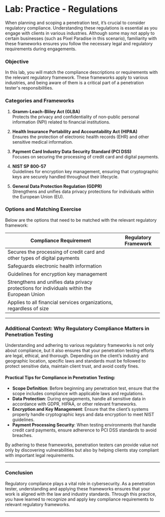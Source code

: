 # Lab: Practice - Regulations

When planning and scoping a penetration test, it’s crucial to consider regulatory compliance. Understanding these regulations is essential as you engage with clients in various industries. Although some may not apply to certain businesses (such as Pixel Paradise in this scenario), familiarity with these frameworks ensures you follow the necessary legal and regulatory requirements during engagements.

### Objective

In this lab, you will match the compliance descriptions or requirements with the relevant regulatory framework. These frameworks apply to various industries, and being aware of them is a critical part of a penetration tester's responsibilities.

### Categories and Frameworks

1. **Gramm-Leach-Bliley Act (GLBA)**  
   Protects the privacy and confidentiality of non-public personal information (NPI) related to financial institutions.

2. **Health Insurance Portability and Accountability Act (HIPAA)**  
   Ensures the protection of electronic health records (EHR) and other sensitive medical information.

3. **Payment Card Industry Data Security Standard (PCI DSS)**  
   Focuses on securing the processing of credit card and digital payments.

4. **NIST SP 800-57**  
   Guidelines for encryption key management, ensuring that cryptographic keys are securely handled throughout their lifecycle.

5. **General Data Protection Regulation (GDPR)**  
   Strengthens and unifies data privacy protections for individuals within the European Union (EU).

### Options and Matching Exercise

Below are the options that need to be matched with the relevant regulatory framework:

| Compliance Requirement                                                                 | Regulatory Framework                |
| ---------------------------------------------------------------------------------------| ------------------------------------ |
| Secures the processing of credit card and other types of digital payments               |                          |
| Safeguards electronic health information                                                |                           |
| Guidelines for encryption key management                                                |                   |
| Strengthens and unifies data privacy protections for individuals within the European Union |                       |
| Applies to all financial services organizations, regardless of size                     |                           |

---

### **Additional Context: Why Regulatory Compliance Matters in Penetration Testing**

Understanding and adhering to various regulatory frameworks is not only about compliance, but it also ensures that your penetration testing efforts are legal, ethical, and thorough. Depending on the client’s industry and geographic location, specific laws and standards must be followed to protect sensitive data, maintain client trust, and avoid costly fines.

#### **Practical Tips for Compliance in Penetration Testing**:
- **Scope Definition**: Before beginning any penetration test, ensure that the scope includes compliance with applicable laws and regulations.
- **Data Protection**: During engagements, handle all sensitive data in accordance with GDPR, HIPAA, or other relevant frameworks.
- **Encryption and Key Management**: Ensure that the client’s systems properly handle cryptographic keys and data encryption to meet NIST guidelines.
- **Payment Processing Security**: When testing environments that handle credit card payments, ensure adherence to PCI DSS standards to avoid breaches.

By adhering to these frameworks, penetration testers can provide value not only by discovering vulnerabilities but also by helping clients stay compliant with important legal requirements.

---

### **Conclusion**

Regulatory compliance plays a vital role in cybersecurity. As a penetration tester, understanding and applying these frameworks ensures that your work is aligned with the law and industry standards. Through this practice, you have learned to recognize and apply key compliance requirements to relevant regulatory frameworks.

---
